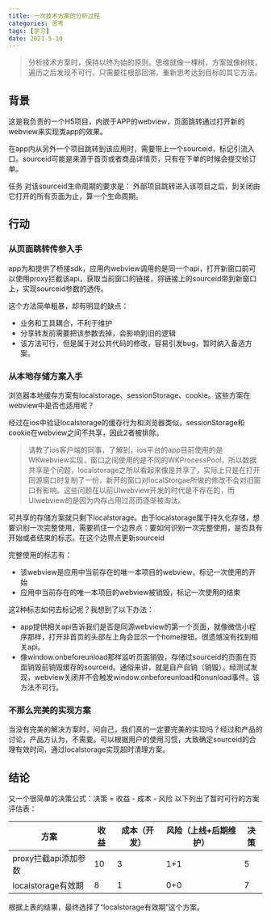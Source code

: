 ```yaml
---
title: 一次技术方案的分析过程
categories: 思考
tags: [学习]
date: 2021-5-10
--- 
```


> 分析技术方案时，保持以终为始的原则。思维就像一棵树，方案就像树枝，遍历之后发现不可行，只需要往根部回溯，重新思考达到目标的其它方法。


## 背景
这是我负责的一个H5项目，内嵌于APP的webview，页面跳转通过打开新的webview来实现类app的效果。

在app内从另外一个项目跳转到该应用时，需要带上一个sourceid，标记引流入口。sourceid可能是来源于首页或者商品详情页，只有在下单的时候会提交给订单。

任务
对该sourceid生命周期的要求是： 外部项目跳转进入该项目之后，到关闭由它打开的所有页面为止，算一个生命周期。

## 行动
### 从页面跳转传参入手
app为和提供了桥接sdk，应用内webview调用的是同一个api，打开新窗口前可以使用proxy拦截该api，获取当前窗口的链接，将链接上的sourceid带到新窗口上，实现sourceid参数的透传。

这个方法简单粗暴，却有明显的缺点：
* 业务和工具耦合，不利于维护
* 分享转发前需要把该参数去掉，会影响到旧的逻辑
* 该方法可行，但是属于对公共代码的修改，容易引发bug，暂时纳入备选方案。

### 从本地存储方案入手
浏览器本地缓存方案有localstorage、sessionStorage、cookie。这些方案在webview中是否也适用呢？

经过在ios中验证localstorage的缓存行为和浏览器类似，sessionStorage和cookie在webview之间不共享，因此2者被排除。

> 请教了ios客户端的同事，了解到，ios平台的app目前使用的是WKwebview实现，窗口之间使用的是不同的WKProcessPool，所以数据共享是个问题，localstorage之所以看起来像是共享了，实际上只是在打开同源窗口时复制了一份，新开的窗口对localStorgae所做的修改不会对旧窗口有影响。这些问题在以前UIwebview开发的时代是不存在的，而UIwebview的是因为内存占用过高而逐渐被淘汰。

可共享的存储方案就只剩下localstorage。由于localstorage属于持久化存储，想要识别一次完整使用，需要抓住一个边界点：要如何识别一次完整使用，是否具有开始或者结束的标志。在这个边界点更新sourceid

完整使用的标志有：
* 该webview是应用中当前存在的唯一本项目的webview，标记一次使用的开始
* 应用中当前存在的唯一本项目的webview被销毁，标记一次使用的结束

这2种标志如何去标记呢？我想到了以下办法：
* app提供相关api告诉我们是否是同源webview的第一个页面，就像微信小程序那样，打开非首页的头部左上角会显示一个home按钮。很遗憾没有找到相关api。
* 像window.onbeforeunload那样监听页面销毁，存储过sourceid的页面在页面销毁前销毁缓存的sourceid。通俗来讲，就是自产自销（销毁）。经测试发现，webview关闭并不会触发window.onbeforeunload和onunload事件。该方法不可行。

### 不那么完美的实现方案
当没有完美的解决方案时，问自己，我们真的一定要完美的实现吗？经过和产品的讨论，产品方认为，不需要。可以根据用户的使用习惯，大致确定sourceid的合理有效时间，通过localstorage实现超时清理方案。

## 结论
又一个很简单的决策公式：决策 = 收益 - 成本 - 风险
以下列出了暂时可行的方案评估表：

方案 | 收益 | 成本（开发）| 风险（上线+后期维护）| 决策
---|---|---|---|---
proxy拦截api添加参数 | 10 | 3 | 1+1 | 5
localstorage有效期 | 8 | 1 | 0+0 | 7 

根据上表的结果，最终选择了“localstorage有效期”这个方案。



